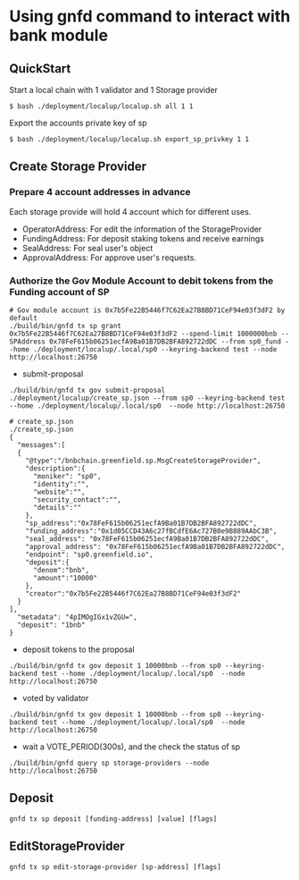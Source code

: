 # Using gnfd command to interact with bank module

## QuickStart

Start a local chain with 1 validator and 1 Storage provider
```shell
$ bash ./deployment/localup/localup.sh all 1 1
```

Export the accounts private key of sp

```shell
$ bash ./deployment/localup/localup.sh export_sp_privkey 1 1
```

## Create Storage Provider

### Prepare 4 account addresses in advance

Each storage provide will hold 4 account which for different uses.

* OperatorAddress: For edit the information of the StorageProvider
* FundingAddress: For deposit staking tokens and receive earnings
* SealAddress: For seal user's object
* ApprovalAddress: For approve user's requests.

### Authorize the Gov Module Account to debit tokens from the Funding account of SP

```shell
# Gov module account is 0x7b5Fe22B5446f7C62Ea27B8BD71CeF94e03f3dF2 by default
./build/bin/gnfd tx sp grant 0x7b5Fe22B5446f7C62Ea27B8BD71CeF94e03f3dF2 --spend-limit 1000000bnb --SPAddress 0x78FeF615b06251ecfA9Ba01B7DB2BFA892722dDC --from sp0_fund --home ./deployment/localup/.local/sp0 --keyring-backend test --node http://localhost:26750
```

* submit-proposal
```shell
./build/bin/gnfd tx gov submit-proposal ./deployment/localup/create_sp.json --from sp0 --keyring-backend test --home ./deployment/localup/.local/sp0  --node http://localhost:26750

# create_sp.json
./create_sp.json
{
  "messages":[
  {
    "@type":"/bnbchain.greenfield.sp.MsgCreateStorageProvider",
    "description":{
      "moniker": "sp0",
      "identity":"",
      "website":"",
      "security_contact":"",
      "details":""
    },
    "sp_address":"0x78FeF615b06251ecfA9Ba01B7DB2BFA892722dDC",
    "funding_address":"0x1d05CCD43A6c27fBCdfE6Ac727B0e9B889AAbC3B",
    "seal_address": "0x78FeF615b06251ecfA9Ba01B7DB2BFA892722dDC",
    "approval_address": "0x78FeF615b06251ecfA9Ba01B7DB2BFA892722dDC",
    "endpoint": "sp0.greenfield.io",
    "deposit":{
      "denom":"bnb",
      "amount":"10000"
    },
    "creator":"0x7b5Fe22B5446f7C62Ea27B8BD71CeF94e03f3dF2"
  }
],
  "metadata": "4pIMOgIGx1vZGU=",
  "deposit": "1bnb"
}
```

* deposit tokens to the proposal

```shell
./build/bin/gnfd tx gov deposit 1 10000bnb --from sp0 --keyring-backend test --home ./deployment/localup/.local/sp0  --node http://localhost:26750
```

* voted by validator 

```shell
./build/bin/gnfd tx gov deposit 1 10000bnb --from sp0 --keyring-backend test --home ./deployment/localup/.local/sp0  --node http://localhost:26750
```

* wait a VOTE_PERIOD(300s), and the check the status of sp

```shell
./build/bin/gnfd query sp storage-providers --node http://localhost:26750
```


## Deposit 

```shell
gnfd tx sp deposit [funding-address] [value] [flags]
```


## EditStorageProvider

```shell
gnfd tx sp edit-storage-provider [sp-address] [flags]
```